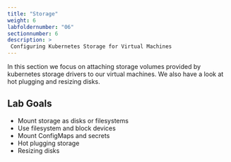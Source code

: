 ```yaml
---
title: "Storage"
weight: 6
labfoldernumber: "06"
sectionnumber: 6
description: >
 Configuring Kubernetes Storage for Virtual Machines
---
```



In this section we focus on attaching storage volumes provided by kubernetes storage drivers to our virtual machines.
We also have a look at hot plugging and resizing disks.


## Lab Goals

* Mount storage as disks or filesystems
* Use filesystem and block devices
* Mount ConfigMaps and secrets
* Hot plugging storage
* Resizing disks
